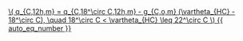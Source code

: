 <a href="/eco2_guide_center/1.%20ECO2%20Logic%20Guide/Hee1_Equation_List.html" class="equation-link" target="_blank" rel="noopener noreferrer">
  \( q_{C,12h,m} = q_{C,18^\circ C,12h,m} - g_{C,o,m} (\vartheta_{HC} - 18^\circ C), \quad 18^\circ C < \vartheta_{HC} \leq 22^\circ C \) {{ auto_eq_number }}
</a>
